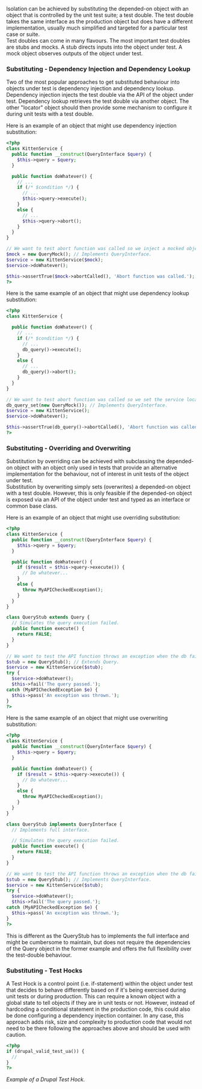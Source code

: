 Isolation can be achieved by substituting the depended-on object with an object that is controlled by the unit test suite; a test double. The test double takes the same interface as the production object but does have a different implementation, usually much simplified and targeted for a particular test case or suite.  
Test doubles can come in many flavours. The most important test doubles are stubs and mocks. A stub directs inputs into the object under test. A mock object observes outputs of the object under test.

### Substituting - Dependency Injection and Dependency Lookup

Two of the most popular approaches to get substituted behaviour into objects under test is dependency injection and dependency lookup. Dependency injection injects the test double via the API of the object under test. Dependency lookup retrieves the test double via another object. The other "locator" object should then provide some mechanism to configure it during unit tests with a test double.

Here is an example of an object that might use dependency injection substitution:

```php
<?php
class KittenService {
  public function __construct(QueryInterface $query) {
    $this->query = $query;
  }

  public function doWhatever() {
    // ...
    if (/* $condition */) {
      // ...
      $this->query->execute();
    }
    else {
      // ...
      $this->query->abort();
    }
  }
}

// We want to test abort function was called so we inject a mocked object.
$mock = new QueryMock(); // Implements QueryInterface.
$service = new KittenService($mock);
$service->doWhatever();

$this->assertTrue($mock->abortCalled(), 'Abort function was called.');
?>
```

Here is the same example of an object that might use dependency lookup substitution:

```php
<?php
class KittenService {

  public function doWhatever() {
    // ...
    if (/* $condition */) {
      // ...
      db_query()->execute();
    }
    else {
      // ...
      db_query()->abort();
    }
  }
}

// We want to test abort function was called so we set the service locator to return our mocked object.
db_query_set(new QueryMock()); // Implements QueryInterface.
$service = new KittenService();
$service->doWhatever();

$this->assertTrue(db_query()->abortCalled(), 'Abort function was called.');
?>
```

### Substituting - Overriding and Overwriting

Substitution by overriding can be achieved with subclassing the depended-on object with an object only used in tests that provide an alternative implementation for the behaviour, not of interest in unit tests of the object under test.  
Substitution by overwriting simply sets (overwrites) a depended-on object with a test double. However, this is only feasible if the depended-on object is exposed via an API of the object under test and typed as an interface or common base class.

Here is an example of an object that might use overriding substitution:

```php
<?php
class KittenService {
  public function __construct(QueryInterface $query) {
    $this->query = $query;
  }

  public function doWhatever() {
    if ($result = $this->query->execute()) {
      // Do whatever...
    }
    else {
      throw MyAPICheckedException();
    }
  }
}

class QueryStub extends Query {
  // Simulates the query execution failed.
  public function execute() {
    return FALSE;
  }
}

// We want to test the API function throws an exception when the db fails.
$stub = new QueryStub(); // Extends Query.
$service = new KittenService($stub);
try {
  $service->doWhatever();
  $this->fail('The query passed.');
catch (MyAPICheckedException $e) {
  $this->pass('An exception was thrown.');
}
?>
```

Here is the same example of an object that might use overwriting substitution:

```php
<?php
class KittenService {
  public function __construct(QueryInterface $query) {
    $this->query = $query;
  }

  public function doWhatever() {
    if ($result = $this->query->execute()) {
      // Do whatever...
    }
    else {
      throw MyAPICheckedException();
    }
  }
}

class QueryStub implements QueryInterface {
  // Implements full interface.

  // Simulates the query execution failed.
  public function execute() {
    return FALSE;
  }
}

// We want to test the API function throws an exception when the db fails.
$stub = new QueryStub(); // Implements QueryInterface.
$service = new KittenService($stub);
try {
  $service->doWhatever();
  $this->fail('The query passed.');
catch (MyAPICheckedException $e) {
  $this->pass('An exception was thrown.');
}
?>
```

This is different as the QueryStub has to implements the full interface and might be cumbersome to maintain, but does not require the dependencies of the Query object in the former example and offers the full flexibility over the test-double behaviour.

### Substituting - Test Hocks

A Test Hock is a control point (i.e. if-statement) within the object under test that decides to behave differently based on if it's being exercised during unit tests or during production. This can require a known object with a global state to tell objects if they are in unit tests or not. However, instead of hardcoding a conditional statement in the production code, this could also be done configuring a dependency injection container. In any case, this approach adds risk, size and complexity to production code that would not need to be there following the approaches above and should be used with caution.

```php
<?php
if (drupal_valid_test_ua()) {
  //
}
?>
```

_Example of a Drupal Test Hock._